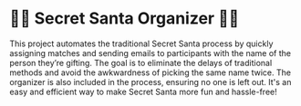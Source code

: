 # 🎅🎅 Secret Santa Organizer 🎅🎅 

This project automates the traditional Secret Santa process by quickly assigning matches and sending emails to participants with the name of the person they’re gifting. The goal is to eliminate the delays of traditional methods and avoid the awkwardness of picking the same name twice. The organizer is also included in the process, ensuring no one is left out. It's an easy and efficient way to make Secret Santa more fun and hassle-free!
